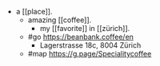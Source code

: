 - a [[place]].
  - amazing [[coffee]].
    - my [[favorite]] in [[zürich]].
  - #go https://beanbank.coffee/en
    - Lagerstrasse 18c, 8004 Zürich
  - #map https://g.page/Specialitycoffee

